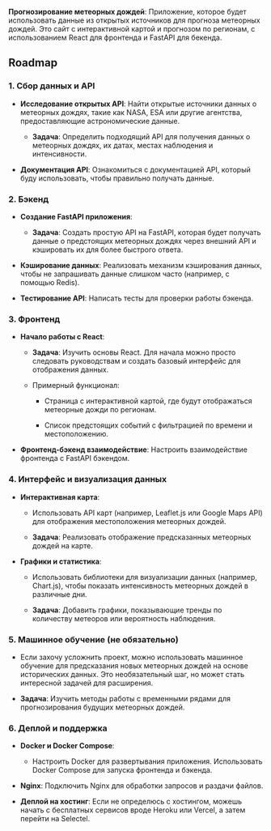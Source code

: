 **Прогнозирование метеорных дождей**: Приложение, которое будет использовать данные из открытых источников для прогноза метеорных дождей. Это сайт с интерактивной картой и прогнозом по регионам, с использованием React для фронтенда и FastAPI для бекенда.

## Roadmap

### 1. Сбор данных и API

- **Исследование открытых API**: Найти открытые источники данных о метеорных дождях, такие как NASA, ESA или другие агентства, предоставляющие астрономические данные.

    - **Задача**: Определить подходящий API для получения данных о метеорных дождях, их датах, местах наблюдения и интенсивности.

- **Документация API**: Ознакомиться с документацией API, который буду использовать, чтобы правильно получать данные.

### 2. Бэкенд

- **Создание FastAPI приложения**:

    - **Задача**: Создать простую API на FastAPI, которая будет получать данные о предстоящих метеорных дождях через внешний API и кэшировать их для более быстрого ответа.

- **Кэширование данных**: Реализовать механизм кэширования данных, чтобы не запрашивать данные слишком часто (например, с помощью Redis).

- **Тестирование API**: Написать тесты для проверки работы бэкенда.

### 3. Фронтенд

- **Начало работы с React**:

    - **Задача**: Изучить основы React. Для начала можно просто следовать руководствам и создать базовый интерфейс для отображения данных.

    - Примерный функционал:

        - Страница с интерактивной картой, где будут отображаться метеорные дожди по регионам.

        - Список предстоящих событий с фильтрацией по времени и местоположению.

- **Фронтенд-бэкенд взаимодействие**: Настроить взаимодействие фронтенда с FastAPI бэкендом.

### 4. Интерфейс и визуализация данных

- **Интерактивная карта**:

    - Использовать API карт (например, Leaflet.js или Google Maps API) для отображения местоположения метеорных дождей.

    - **Задача**: Реализовать отображение предсказанных метеорных дождей на карте.

- **Графики и статистика**:

    - Использовать библиотеки для визуализации данных (например, Chart.js), чтобы показать интенсивность метеорных дождей в различные дни.

    - **Задача**: Добавить графики, показывающие тренды по количеству метеоров или вероятность наблюдения.

### 5. Машинное обучение (не обязательно)

- Если захочу усложнить проект, можно использовать машинное обучение для предсказания новых метеорных дождей на основе исторических данных. Это необязательный шаг, но может стать интересной задачей для расширения.

- **Задача**: Изучить методы работы с временными рядами для прогнозирования будущих метеорных дождей.

### 6. Деплой и поддержка

- **Docker и Docker Compose**:

    - Настроить Docker для развертывания приложения. Использовать Docker Compose для запуска фронтенда и бэкенда.

- **Nginx**: Подключить Nginx для обработки запросов и раздачи файлов.

- **Деплой на хостинг**: Если не определюсь с хостингом, можешь начать с бесплатных сервисов вроде Heroku или Vercel, а затем перейти на Selectel.